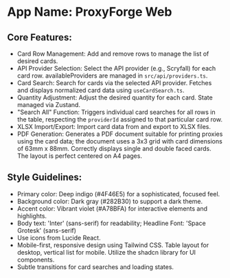 # **App Name**: ProxyForge Web

## Core Features:

- Card Row Management: Add and remove rows to manage the list of desired cards.
- API Provider Selection: Select the API provider (e.g., Scryfall) for each card row. availableProviders are managed in `src/api/providers.ts`.
- Card Search: Search for cards via the selected API provider. Fetches and displays normalized card data using `useCardSearch.ts`.
- Quantity Adjustment: Adjust the desired quantity for each card.  State managed via Zustand.
- "Search All" Function: Triggers individual card searches for all rows in the table, respecting the `providerId` assigned to that particular card row.
- XLSX Import/Export: Import card data from and export to XLSX files.
- PDF Generation: Generates a PDF document suitable for printing proxies using the card data; the document uses a 3x3 grid with card dimensions of 63mm x 88mm. Correctly displays single and double faced cards. The layout is perfect centered on A4 pages.

## Style Guidelines:

- Primary color: Deep indigo (#4F46E5) for a sophisticated, focused feel.
- Background color: Dark gray (#282B30) to support a dark theme.
- Accent color: Vibrant violet (#A78BFA) for interactive elements and highlights.
- Body text: 'Inter' (sans-serif) for readability; Headline Font: 'Space Grotesk' (sans-serif)
- Use icons from Lucide React.
- Mobile-first, responsive design using Tailwind CSS. Table layout for desktop, vertical list for mobile. Utilize the shadcn library for UI components.
- Subtle transitions for card searches and loading states.